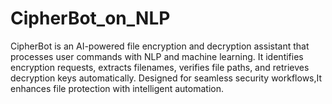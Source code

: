 # CipherBot_on_NLP
CipherBot is an AI-powered file encryption and decryption assistant that processes user commands with NLP and machine learning. It identifies encryption requests, extracts filenames, verifies file paths, and retrieves decryption keys automatically. Designed for seamless security workflows,It enhances file protection with intelligent automation.
